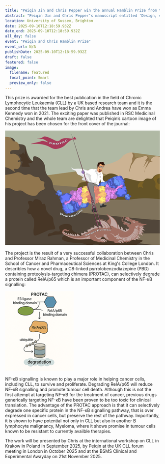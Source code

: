 ```yaml
---
title: "Peiqin Jin and Chris Pepper win the annual Hamblin Prize from the based manuscript by a UK based CLL research team."
abstract: "Peiqin Jin and Chris Pepper’s manuscript entitled ‘Design, synthesis and evaluation of pyrrolobenzodiazepine (PBD)-based PROTAC conjugates for the selective degradation of the NF-κB RelA/p65 subunit’ has won the annual UK CLL forum Hamblin prize."
location: University of Sussex, Brighton
date: 2025-09-10T12:18:59.932Z
date_end: 2025-09-10T12:18:59.932Z
all_day: false
event: "Peiqin and Chris Hamblin Prize"
event_url: N/A
publishDate: 2025-09-10T12:18:59.932Z
draft: false
featured: false
image:
  filename: featured
  focal_point: Smart
  preview_only: false
---
```


This prize is awarded for the best publication in the field of Chronic Lymphocytic Leukaemia (CLL) by a UK based research team and it is the second time that the team lead by Chris and Andrea have won as Emma Kennedy won in 2021.  The exciting paper was published in RSC Medicinal Chemistry and the whole team are delighted that Peiqin’s cartoon image of his project has been chosen for the front cover of the journal:

![](Hamblin.png)

 The project is the result of a very successful collaboration between Chris and Professor Miraz Rahman, a Professor of Medicinal Chemistry in the School of Cancer and Pharmaceutical Sciences at King's College London. It describles how a novel drug, a C8-linked pyrrolobenzodiazepine (PBD) containing proteolysis-targeting chimera (PROTAC), can selectively degrade a protein called RelA/p65 which is an important component of the NF-κB signalling: 

![](PROTAC.png)

NF-κB signalling is known to play a major role in helping cancer cells, including CLL, to survive and proliferate. Degrading RelA/p65 will reduce NF-κB signalling and promote tumour cell death. Although this is not the first attempt at targeting NF-κB for the treatment of cancer, previous drugs generically targeting NF-κB have been proven to be too toxic for clinical translation. The advantage of the PROTAC approach is that it can selectively degrade one specific protein in the NF-κB signalling pathway, that is over expressed in cancer cells, but preserve the rest of the pathway. Importantly, it is shown to have potential not only in CLL but also in another B lymphocyte malignancy, Myeloma, where it shows promise in tumour cells known to be resistant to currently availble therapies. 

The work will be presented by Chris at the international workshop on CLL in Krakow in Poland in September 2025, by Peiqin at the UK CLL forum meeting in London in October 2025 and at the BSMS Clinical and Experimental Awayday on 21st November 2025. 
